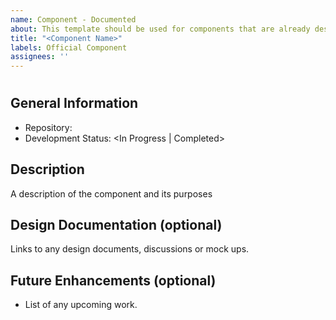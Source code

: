 ```yaml
---
name: Component - Documented
about: This template should be used for components that are already designed and mostly or fully developed and will soon be published to the component catalogue
title: "<Component Name>"
labels: Official Component
assignees: ''
---
```


<!--
---
layout: layouts/component
repo: "<url ending in '/'>"
devMarkdown: "<markdown file path (e.g., README.md)>"
keywords:
  - <possible search terms>
eleventyNavigation:
  key: <component name, lower case and hyphenated (e.g., menu-item), used as page basename in url>
  title: <component name, capitalized (e.g., Menu Item), used as title in navigation>
  parent: <component type, lower case and hyphenated (e.g. actions), used for navigation hierarchy>
---

baseInstallLocation: "<npm install location (e.g., @brightspace-ui/core)>"
components: ["<component file path (e.g., src/my-component.js)>"]
owner: "<team name or #slack-channel>"
development: <In Progress | Completed>
-->
# <Component Name>

## General Information
- Repository: <url>
- Development Status: <In Progress | Completed>

## Description
A description of the component and its purposes

## Design Documentation (optional)
Links to any design documents, discussions or mock ups.

## Future Enhancements (optional)
- List of any upcoming work.
